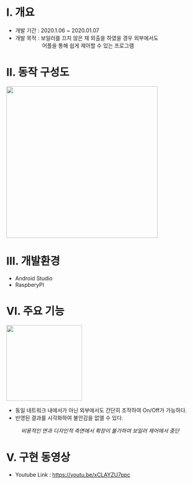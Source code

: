 # Ⅰ. **개요**
*   개발 기간 : 2020.1.06 ~ 2020.01.07
*   개발 목적 : 보일러를 끄지 않은 채 외출을 하였을 경우 외부에서도<br>&#160;&#160;&#160;&#160;&#160;&#160;&#160;&#160;&#160;&#160;&#160;&#160;&#160;&#160;&#160;&#160;&#160;&#160;어플을 통해 쉽게 제어할 수 있는 프로그램
  
# Ⅱ. **동작 구성도**
<img src="https://user-images.githubusercontent.com/73852272/98255851-38619300-1fc1-11eb-83cb-94cf0b1c92f9.png" width="400" hieght="400">

# Ⅲ. **개발환경**
* Android Studio
* RaspberyPI

# Ⅵ. 주요 기능
<img src="https://user-images.githubusercontent.com/73852272/98260455-b2484b00-1fc6-11eb-99e8-58f84375eed8.jpg" width="200" hieght="200">

* 동일 네트워크 내에서가 아닌 외부에서도 간단히 조작하여 On/Off가 가능하다.
* 반영된 결과를 시각화하여 불안감을 없앨 수 있다.

&#160;&#160;&#160;&#160;&#160;&#160;&#160;&#160;&#160;
 *비용적인 면과 디자인적 측면에서 확장이 불가하여 보일러 제어에서 중단*

# Ⅴ. 구현 동영상
* Youtube Link : https://youtu.be/xCLAYZU7ppc
